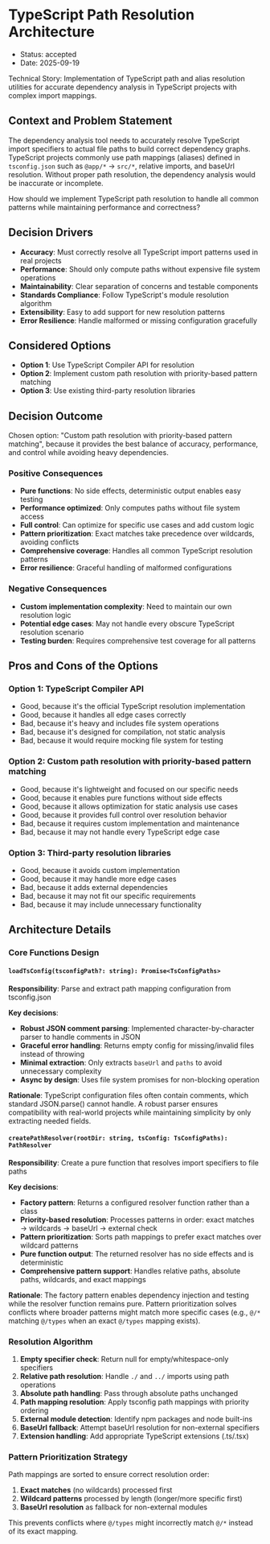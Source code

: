 # TypeScript Path Resolution Architecture

- Status: accepted
- Date: 2025-09-19

Technical Story: Implementation of TypeScript path and alias resolution utilities for accurate dependency analysis in TypeScript projects with complex import mappings.

## Context and Problem Statement

The dependency analysis tool needs to accurately resolve TypeScript import specifiers to actual file paths to build correct dependency graphs. TypeScript projects commonly use path mappings (aliases) defined in `tsconfig.json` such as `@app/*` → `src/*`, relative imports, and baseUrl resolution. Without proper path resolution, the dependency analysis would be inaccurate or incomplete.

How should we implement TypeScript path resolution to handle all common patterns while maintaining performance and correctness?

## Decision Drivers

- **Accuracy**: Must correctly resolve all TypeScript import patterns used in real projects
- **Performance**: Should only compute paths without expensive file system operations
- **Maintainability**: Clear separation of concerns and testable components
- **Standards Compliance**: Follow TypeScript's module resolution algorithm
- **Extensibility**: Easy to add support for new resolution patterns
- **Error Resilience**: Handle malformed or missing configuration gracefully

## Considered Options

- **Option 1**: Use TypeScript Compiler API for resolution
- **Option 2**: Implement custom path resolution with priority-based pattern matching
- **Option 3**: Use existing third-party resolution libraries

## Decision Outcome

Chosen option: "Custom path resolution with priority-based pattern matching", because it provides the best balance of accuracy, performance, and control while avoiding heavy dependencies.

### Positive Consequences

- **Pure functions**: No side effects, deterministic output enables easy testing
- **Performance optimized**: Only computes paths without file system access
- **Full control**: Can optimize for specific use cases and add custom logic
- **Pattern prioritization**: Exact matches take precedence over wildcards, avoiding conflicts
- **Comprehensive coverage**: Handles all common TypeScript resolution patterns
- **Error resilience**: Graceful handling of malformed configurations

### Negative Consequences

- **Custom implementation complexity**: Need to maintain our own resolution logic
- **Potential edge cases**: May not handle every obscure TypeScript resolution scenario
- **Testing burden**: Requires comprehensive test coverage for all patterns

## Pros and Cons of the Options

### Option 1: TypeScript Compiler API

- Good, because it's the official TypeScript resolution implementation
- Good, because it handles all edge cases correctly
- Bad, because it's heavy and includes file system operations
- Bad, because it's designed for compilation, not static analysis
- Bad, because it would require mocking file system for testing

### Option 2: Custom path resolution with priority-based pattern matching

- Good, because it's lightweight and focused on our specific needs
- Good, because it enables pure functions without side effects
- Good, because it allows optimization for static analysis use cases
- Good, because it provides full control over resolution behavior
- Bad, because it requires custom implementation and maintenance
- Bad, because it may not handle every TypeScript edge case

### Option 3: Third-party resolution libraries

- Good, because it avoids custom implementation
- Good, because it may handle more edge cases
- Bad, because it adds external dependencies
- Bad, because it may not fit our specific requirements
- Bad, because it may include unnecessary functionality

## Architecture Details

### Core Functions Design

#### `loadTsConfig(tsconfigPath?: string): Promise<TsConfigPaths>`

**Responsibility**: Parse and extract path mapping configuration from tsconfig.json

**Key decisions**:

- **Robust JSON comment parsing**: Implemented character-by-character parser to handle comments in JSON
- **Graceful error handling**: Returns empty config for missing/invalid files instead of throwing
- **Minimal extraction**: Only extracts `baseUrl` and `paths` to avoid unnecessary complexity
- **Async by design**: Uses file system promises for non-blocking operation

**Rationale**: TypeScript configuration files often contain comments, which standard JSON.parse() cannot handle. A robust parser ensures compatibility with real-world projects while maintaining simplicity by only extracting needed fields.

#### `createPathResolver(rootDir: string, tsConfig: TsConfigPaths): PathResolver`

**Responsibility**: Create a pure function that resolves import specifiers to file paths

**Key decisions**:

- **Factory pattern**: Returns a configured resolver function rather than a class
- **Priority-based resolution**: Processes patterns in order: exact matches → wildcards → baseUrl → external check
- **Pattern prioritization**: Sorts path mappings to prefer exact matches over wildcard patterns
- **Pure function output**: The returned resolver has no side effects and is deterministic
- **Comprehensive pattern support**: Handles relative paths, absolute paths, wildcards, and exact mappings

**Rationale**: The factory pattern enables dependency injection and testing while the resolver function remains pure. Pattern prioritization solves conflicts where broader patterns might match more specific cases (e.g., `@/*` matching `@/types` when an exact `@/types` mapping exists).

### Resolution Algorithm

1. **Empty specifier check**: Return null for empty/whitespace-only specifiers
2. **Relative path resolution**: Handle `./` and `../` imports using path operations
3. **Absolute path handling**: Pass through absolute paths unchanged
4. **Path mapping resolution**: Apply tsconfig path mappings with priority ordering
5. **External module detection**: Identify npm packages and node built-ins
6. **BaseUrl fallback**: Attempt baseUrl resolution for non-external specifiers
7. **Extension handling**: Add appropriate TypeScript extensions (.ts/.tsx)

### Pattern Prioritization Strategy

Path mappings are sorted to ensure correct resolution order:

1. **Exact matches** (no wildcards) processed first
2. **Wildcard patterns** processed by length (longer/more specific first)
3. **BaseUrl resolution** as fallback for non-external modules

This prevents conflicts where `@/types` might incorrectly match `@/*` instead of its exact mapping.
